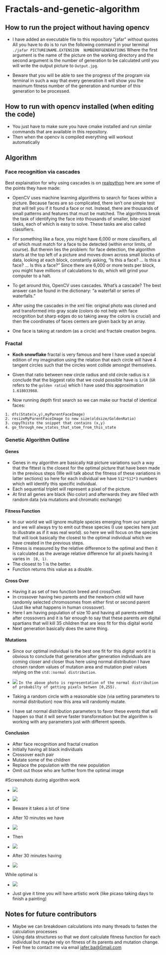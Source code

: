 # Fractals-and-genetic-algorithm

## How to run the project without having opencv 

* I have added an executable file to this repository "jafar" without quotes
All you have to do is to run the following command in your terminal
 ```./jafar PICTURE1NAME.EXTENSION  NUMBEROFGENERATIONS``` Where the first argument is the name of the picture on the working directory and
 the second argument is the number of generation to be calculated until you will write 
the output picture to ```Output.jpg```.

* Beware that you will be able to see the progress of the program via terminal
in such a way that every generation it will show you the maximum fitness number of the 
generation and number of this generation to be processed.

## How to run with opencv installed (when editing the code)

* You just have to make sure you have cmake installed and run similar commands that are 
available in this repository. 
* Then when the opencv is compiled everything will workout automatically

## Algorithm 

### Face recognition via cascades

Best explaination for why using cascades is on [realpython](https://realpython.com/face-recognition-with-python/) here are some of the points they have made:
* OpenCV uses machine learning algorithms to search for faces within a picture. Because faces are so complicated, there isn’t one simple test that will tell you if it found a face or not. Instead, there are thousands of small patterns and features that must be matched. The algorithms break the task of identifying the face into thousands of smaller, bite-sized tasks, each of which is easy to solve. These tasks are also called classifiers.

* For something like a face, you might have 6,000 or more classifiers, all of which must match for a face to be detected (within error limits, of course). But therein lies the problem: for face detection, the algorithm starts at the top left of a picture and moves down across small blocks of data, looking at each block, constantly asking, “Is this a face? … Is this a face? … Is this a face?” Since there are 6,000 or more tests per block, you might have millions of calculations to do, which will grind your computer to a halt.

* To get around this, OpenCV uses cascades. What’s a cascade? The best answer can be found in the dictionary: “a waterfall or series of waterfalls.”

* After using the cascades in the xml file: original photo was cloned and
and transformed into gray scale (colors do not help with face recognition but sharp edges do so taking away the colors is crucial)
and then the coordinates of faces centers are given back by an array.
* One face is taking at random (as a circle) and fractale creation begins.
### Fractal

* **Koch snowflake** fractal is very famous and here I have used a special edition of my imagination
using the relation that each circle will have 4 tangent circles
such that the circles wont collide amongst themselves. 

* Given that ratio between new circle radius and old circle radius is ```X``` conclude that the biggest ratio that we could possible have is ```1/GR``` (```GR``` refers to the ```golden ratio```) which I have used this approximation ```1.618033988```.
* Now running depth first search so we can make our fractal of identical faces:

```
1. dfs(State(x,y),myParentFaceImage)
2. resizeMyParentFaceImage to new size(oldsize/GoldenRatio)
3. copyThisto the snippet that contains (x,y)
4. go_through_new_states_that_stem_from_this_state
```

### Genetic Algorithm Outline

#### Genes

* Genes in my algorithm are basically ```RGB``` picture variations such a way that the fittest is the closest for the optimal picture 
that have been made in the previous steps (We will talk about the fitness of these variations in latter sections)
so here for each individual we have ```512*512*3``` numbers which will identify this specific individual.
* Each sequential triplet will represent a pixel of the picture.
* At first all genes are black (No color) and afterwards they are filled with random data (via mutations and chromatic exchange)
#### Fitness Function
* In our world we will ignore multiple species emerging from our sample and we will always try to emit out these species (I use species here just to illustrate as if it was real world). so
here we will focus on the species that will look basically the closest to the optimal individual which we have created in the previous steps.
* Fitness is measured by the relative difference to the optimal and then it is calculated as the average
relative difference for all pixels having it varies in ``` [0, 1)```.
* The closest to 1 is the better.
* Function returns this value as a double.

#### Cross Over

* Having it as set of two function breed and crossOver.
* In crossover having two parents and the newborn child will have randomly selected chromosomes from either first or second parent (Just like what happens in human crossover).
* Here I am having population of size 10 and having all parents emitted after crossovers and it is fair enough to say
that these parents are digital spartians that will kill 35 children that are less fit for this digital world
* Next generation basically does the same thing.

#### Mutations 
* Since our optimal individual is the best one fit for this digital world it is obvious to conclude that generation after generation individuals are coming closer and closer
thus here using normal distribution I have chosen random values of mutation area and mutation pixel values relying on the ```std::normal distribution```.


* ![](Media/1.png)
```In the above photo is representation of the normal distribution of probabilty of getting pixels betwen [0,255).``` 


* Taking a random circle with a reasonable size (via setting parameters to normal distribution) 
now this area will randomly mutate.
* I have sat normal distribution  parameters to favor these events that will happen so that it will serve faster 
transformation but the algorithm is working with any parameters just with different speeds.


#### Conclusion 
* After face recognition and fractal creation
* Initially having all black individuals 
* Crossover each pair
* Mutate some of the children
* Replace the population with the new population
* Omit out those who are further from the optimal image


#Screenshots during algorithm work

* ![](Media/4.png)

* ![](Media/3.png)

* Beware it takes a lot of time 
* After 10 minutes we have 

* ![](Media/6.png)

* Then

* ![](Media/5.png)
* After 30 minutes having 

* ![](Output.jpg)

While optimal is 

* ![](Media/fractal.jpg)

* Just give it time you will have artistic work (like picaso taking days to finish a painting)

## Notes for future contributors 
* Maybe we can breakdown calculations into many threads to fasten the calculation processes
* Using data structures so that we dont calculate fitness function for each individual but 
maybe rely on fitness of its parents and mutation change.
* Feel free to contact me via email [jafer.ba@Gmail.com](jafer.ba@Gmail.com)